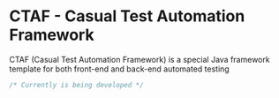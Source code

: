 # CTAF - Casual Test Automation Framework
CTAF (Casual Test Automation Framework) is a special Java framework template for both front-end and back-end automated testing

```java
/* Currently is being developed */
```
